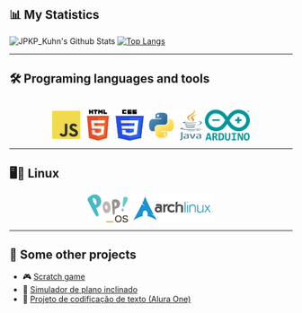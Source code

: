 ## 📊 My Statistics
![JPKP_Kuhn's Github Stats](https://github-readme-stats.vercel.app/api?username=JPKP-Kuhn&show_icons=true&theme=radical)
[![Top Langs](https://github-readme-stats.vercel.app/api/top-langs/?username=JPKP-Kuhn&layout=compact&theme=radical)](https://github.com/anuraghazra/github-readme-stats)

---

## 🛠 Programing languages and tools
<div style="display: inline_block" align="center"><br>
   <img align="center" alt="JavaScript" height="50" width="50" src="img/JavaScript-logo.png" />
   <img align="center" alt="HTML" height="55" width="55" src="img/HTML5_logo_and_wordmark.png" />
   <img align="center" alt="CSS" height="55" width="50" src="img/CSS3_logo_and_wordmark.png" />
   <img align="center" alt="Python" height="55" width="55" src="img/Python-Logo.svg" />
   <img align="center" alt="Java" height="55" width="42" src="img/Java_programming_language_logo.png" />
   <img align="center" alt="Arduino" height="55" width="80" src="img/Arduino_Logo.png">
</div>

---

## 🖥️🐧 Linux
<div align="center">
   <img align="center" alt="Pop!_OS" height="50" src="img/Pop_OS-Logo-nobg.png" />
   <img align="center" alt="Arch Linux" height="50" src="img/Archlinux-logo-standard-version.png" />
</div>

---

## 🌟 Some other projects
- 🎮 [Scratch game](https://scratch.mit.edu/projects/1144569747/)
- 🧪 [Simulador de plano inclinado](https://playcanv.as/p/RQ0Eu8gG/)
- 🔐 [Projeto de codificação de texto (Alura One)](https://chalenge-decodificador.vercel.app/)
